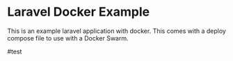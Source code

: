 # Laravel Docker Example

This is an example laravel application with docker.  This comes with a
deploy compose file to use with a Docker Swarm.

#test

